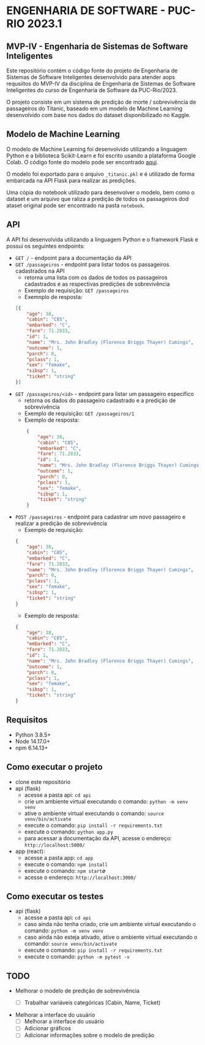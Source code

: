 # ENGENHARIA DE SOFTWARE - PUC-RIO 2023.1

## MVP-IV - Engenharia de Sistemas de Software Inteligentes

Este repositório contém o código fonte do projeto de Engenharia de Sistemas de Software Inteligentes desenvolvido para atender aops requsiitos do MVP-IV da disciplina de Engenharia de Sistemas de Software Inteligentes do curso de Engenharia de Software da PUC-Rio/2023.

O projeto consiste em um sistema de predição de morte / sobrevivência de passageiros do Titanic, baseado em um modelo de Machine Learning desenvolvido com base nos dados do dataset disponibilizado no Kaggle.

## Modelo de Machine Learning

O modelo de Machine Learning foi desenvolvido utilizando a linguagem Python e a biblioteca Scikit-Learn e foi escrito usando a plataforma Google Colab. O código fonte do modelo pode ser encontrado [aqui](https://colab.research.google.com/drive/18fmovdw_M3VUTbCu2q6zUHEl-AgFg86u#scrollTo=MPtjghQ7Ywwv). 

O modelo foi exportado para o arquivo `_titanic.pkl` e é utilizado de forma embarcada na API Flask para realizar as predições. 

Uma cópia do notebook utilizado para desenvolver o modelo, bem como o dataset e um arquivo que raliza a predição de todos os passageiros dod ataset original pode ser encontrado na pasta `notebook`.

## API

A API foi desenvolvida utilizando a linguagem Python e o framework Flask e possui os seguintes endpoints:

- `GET /` - endpoint para a documentação da API
- `GET /passageiros` - endpoint para listar todos os passageiros cadastrados na API
    - retorna uma lista com os dados de todos os passageiros cadastrados e as respectivas predições de sobrevivência
    - Exemplo de requisição: `GET /passageiros`
    - Exemnplo de resposta:
    ```json
    [{
        "age": 38,
        "cabin": "C85",
        "embarked": "C",
        "fare": 71.2833,
        "id": 1,
        "name": "Mrs. John Bradley (Florence Briggs Thayer) Cumings",
        "outcome": 1,
        "parch": 0,
        "pclass": 1,
        "sex": "femake",
        "sibsp": 1,
        "ticket": "string"
    }]
    ```
- `GET /passageiros/<id>` - endpoint para listar um passageiro específico
    - retorna os dados do passageiro cadastrado e a predição de sobrevivência
    - Exemplo de requisição: `GET /passageiros/1`
    - Exemplo de resposta:
    ```json
        {
            "age": 38,
            "cabin": "C85",
            "embarked": "C",
            "fare": 71.2833,
            "id": 1,
            "name": "Mrs. John Bradley (Florence Briggs Thayer) Cumings",
            "outcome": 1,
            "parch": 0,
            "pclass": 1,
            "sex": "femake",
            "sibsp": 1,
            "ticket": "string"
        }
    ```
- `POST /passageiros` - endpoint para cadastrar um novo passageiro e realizar a predição de sobrevivência
    - Exemplo de requisição:
    ```json
    {
        "age": 38,
        "cabin": "C85",
        "embarked": "C",
        "fare": 71.2833,
        "name": "Mrs. John Bradley (Florence Briggs Thayer) Cumings",
        "parch": 0,
        "pclass": 1,
        "sex": "femake",
        "sibsp": 1,
        "ticket": "string"
    }
    ```
    - Exemplo de resposta:
    ```json
    {
        "age": 38,
        "cabin": "C85",
        "embarked": "C",
        "fare": 71.2833,
        "id": 1,
        "name": "Mrs. John Bradley (Florence Briggs Thayer) Cumings",
        "outcome": 1,
        "parch": 0,
        "pclass": 1,
        "sex": "femake",
        "sibsp": 1,
        "ticket": "string"
    }
    ```

## Requisitos

- Python 3.8.5+
- Node 14.17.0+
- npm 6.14.13+

## Como executar o projeto

- clone este repositório
- api (flask)
  - acesse a pasta api: `cd api`
  - crie um ambiente virtual executando o comando: `python -m venv venv`
  - ative o ambiente virtual executando o comando: `source venv/bin/activate`
  - execute o comando: `pip install -r requirements.txt`
  - execute o comando: `python app.py`
  - para acessar a documentação da API, acesse o endereço: `http://localhost:5000/`
- app (react):
  - acesse a pasta app: `cd app`
  - execute o comando: `npm install`
  - execute o comando: `npm start`ø
  - acesse o endereço: `http://localhost:3000/`

## Como executar os testes

- api (flask)
  - acesse a pasta api: `cd api`
  - caso ainda não tenha criado, crie um ambiente virtual executando o comando: `python -m venv venv`
  - caso ainda não esteja ativado, ative o ambiente virtual executando o comando: `source venv/bin/activate`
  - execute o comando: `pip install -r requirements.txt`
  - execute o comando: `python -m pytest -v`

## TODO

- Melhorar o modelo de predição de sobrevivência 
  - [ ] Trabalhar variáveis categóricas (Cabin, Name, Ticket)


- Melhorar a interface do usuário
  - [ ] Melhorar a interface do usuário
  - [ ] Adicionar gráficos
  - [ ] Adicionar informações sobre o modelo de predição
